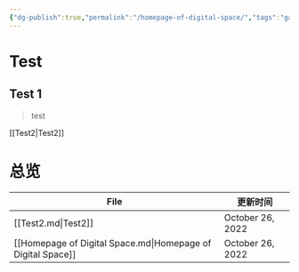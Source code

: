 ```yaml
---
{"dg-publish":true,"permalink":"/homepage-of-digital-space/","tags":"gardenEntry"}
---
```



# Test
## Test 1
> test

[[Test2|Test2]]

# 总览
| File                                                        | 更新时间             |
| ----------------------------------------------------------- | ---------------- |
| [[Test2.md\|Test2]]                                         | October 26, 2022 |
| [[Homepage of Digital Space.md\|Homepage of Digital Space]] | October 26, 2022 |
